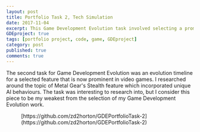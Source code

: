 ```yaml
---
layout: post
title: Portfolio Task 2, Tech Simulation
date: 2017-11-04
excerpt: This Game Development Evolution task involved selecting a prominent game feature and creating a timeline showing its evolution.
GDEproject: true
tags: [portfolio project, code, game, GDEproject]
category: post
published: true
comments: true
---
```

The second task for Game Development Evolution was an evolution timeline for a selected feature that is now prominent in video games. I researched around the topic of Metal Gear's Stealth feature which incorporated unique AI behaviours. The task was interesting to research into, but I consider this piece to be my weakest from the selection of my Game Development Evolution work.

<figure>
[https://github.com/zd2horton/GDEPortfolioTask-2](https://github.com/zd2horton/GDEPortfolioTask-2)
</figure>